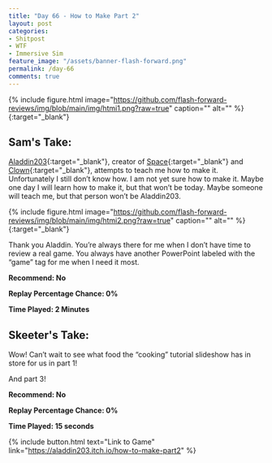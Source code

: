 ```yaml
---
title: "Day 66 - How to Make Part 2"
layout: post
categories:
- Shitpost
- WTF
- Immersive Sim
feature_image: "/assets/banner-flash-forward.png"
permalink: /day-66
comments: true
---
```


{% include figure.html image="https://github.com/flash-forward-reviews/img/blob/main/img/htmi1.png?raw=true" caption="" alt="" %}{:target="_blank"}

## Sam's Take:

[Aladdin203](https://aladdin203.itch.io/){:target="_blank"}, creator of [Space](https://aladdin203.itch.io/party-space){:target="_blank"} and [Clown](https://aladdin203.itch.io/clown){:target="_blank"}, attempts to teach me how to make it. Unfortunately I still don’t know how. I am not yet sure how to make it. Maybe one day I will learn how to make it, but that won’t be today. Maybe someone will teach me, but that person won’t be Aladdin203.

{% include figure.html image="https://github.com/flash-forward-reviews/img/blob/main/img/htmi2.png?raw=true" caption="" alt="" %}{:target="_blank"}

Thank you Aladdin. You’re always there for me when I don’t have time to review a real game. You always have another PowerPoint labeled with the “game” tag for me when I need it most.

**Recommend: No**

**Replay Percentage Chance: 0%**

**Time Played: 2 Minutes**

## Skeeter's Take:

Wow! Can’t wait to see what food the “cooking” tutorial slideshow has in store for us in part 1!

And part 3! 

**Recommend: No** 

**Replay Percentage Chance: 0%**

**Time Played: 15 seconds** 

{% include button.html text="Link to Game" link="https://aladdin203.itch.io/how-to-make-part2" %}